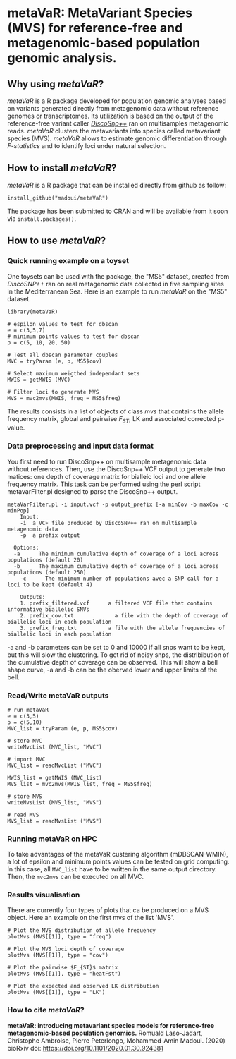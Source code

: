# metaVaR: MetaVariant Species (MVS) for reference-free and metagenomic-based population genomic analysis.
## Why using <i>metaVaR</i>?
<i>metaVaR</i> is a R package developed for population genomic analyses based on variants generated directly from metagenomic data without reference genomes or transcriptomes. Its utilization is based on the output of the reference-free variant caller <a href="https://github.com/GATB/DiscoSnp"><i>DiscoSnp++</i></a> ran on multisamples metagenomic reads. <i>metaVaR</i> clusters the metavariants into species called metavariant species (MVS). <i>metaVaR</i> allows to estimate genomic differentiation through <i>F-statistics</i> and to identify loci under natural selection. 
## How to install <i>metaVaR</i>?
<i>metaVaR</i> is a R package that can be installed directly from github as follow:
```
install_github("madoui/metaVaR")
```
The package has been submitted to CRAN and will be available from it soon via `install.packages()`.
## How to use <i>metaVaR</i>?
### Quick running example on a toyset
One toysets can be used with the package, the "MS5" dataset, created from <i>DiscoSNP++</i> ran on real metagenomic data collected in five sampling sites in the Mediterranean Sea. Here is an example to run <i>metaVaR</i> on the "MS5" dataset.
```
library(metaVaR)

# espilon values to test for dbscan
e = c(3,5,7)
# minimum points values to test for dbscan
p = c(5, 10, 20, 50)

# Test all dbscan parameter couples
MVC = tryParam (e, p, MS5$cov)

# Select maximum weigthed independant sets
MWIS = getMWIS (MVC)

# Filter loci to generate MVS
MVS = mvc2mvs(MWIS, freq = MS5$freq)
```
The results consists in a list of objects of class <i>mvs</i> that contains the allele frequency matrix, global and pairwise $F_{ST}$, LK and associated corrected p-value.

### Data preprocessing and input data format
You first need to run DiscoSnp++ on multisample metagenomic data without references. Then, use the DiscoSnp++ VCF output to generate two matices: one depth of coverage matrix for bialleic loci and one allele frequency matrix. This task can be performed using the perl script metavarFilter.pl designed to parse the DiscoSnp++ output.
```
metaVarFilter.pl -i input.vcf -p output_prefix [-a minCov -b maxCov -c minPop]         
	Input:
	-i	a VCF file produced by DiscoSNP++ ran on multisample metagenomic data
	-p	a prefix output
  
  Options:
  -a      The minimum cumulative depth of coverage of a loci across populations (default 20)
  -b      The maximum cumulative depth of coverage of a loci across populations (default 250)
	-c	    The minimum number of populations avec a SNP call for a loci to be kept (default 4)
	
	Outputs:
	1. prefix_filtered.vcf		a filtered VCF file that contains informative biallelic SNVs
	2. prefix_cov.txt		      a file with the depth of coverage of biallelic loci in each population
	3. prefix_freq.txt		    a file with the allele frequencies of biallelic loci in each population
```
-a and -b parameters can be set to 0 and 10000 if all snps want to be kept, but this will slow the clustering. To get rid of noisy snps, the distribibution of the cumulative depth of coverage can be observed. This will show a bell shape curve, -a and -b can be the oberved lower and upper limits of the bell.
### Read/Write metaVaR outputs
```
# run metaVaR
e = c(3,5)
p = c(5,10)
MVC_list = tryParam (e, p, MS5$cov)

# store MVC
writeMvcList (MVC_list, "MVC")

# import MVC
MVC_list = readMvcList ("MVC")

MWIS_list = getMWIS (MVC_list)
MVS_list = mvc2mvs(MWIS_list, freq = MS5$freq)

# store MVS
writeMvsList (MVS_list, "MVS")

# read MVS
MVS_list = readMvsList ("MVS")
```
### Running metaVaR on HPC
To take advantages of the metaVaR custering algorithm (mDBSCAN-WMIN), a lot of epsilon and minimum points values can be tested on grid computing. In this case, all `MVC_list` have to be written in the same output directory. Then, the `mvc2mvs` can be executed on all MVC.

### Results visualisation
There are currently four types of plots that ca be produced on a MVS object. Here an example on the first mvs of the list 'MVS'.
```
# Plot the MVS distribution of allele frequency
plotMvs (MVS[[1]], type = "freq")

# Plot the MVS loci depth of coverage
plotMvs (MVS[[1]], type = "cov")

# Plot the pairwise $F_{ST}$ matrix
plotMvs (MVS[[1]], type = "heatFst")

# Plot the expected and observed LK distribution
plotMvs (MVS[[1]], type = "LK")
```

### How to cite <i>metaVaR</i>?

<b>metaVaR: introducing metavariant species models for reference-free metagenomic-based population genomics.</b>
Romuald Laso-Jadart, Christophe Ambroise, Pierre Peterlongo, Mohammed-Amin Madoui. (2020)
bioRxiv doi: https://doi.org/10.1101/2020.01.30.924381

